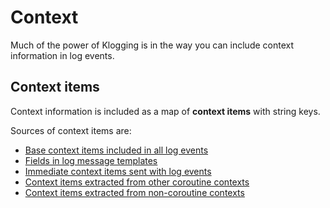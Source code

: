 # Context

Much of the power of Klogging is in the way you can include context information in log events.

## Context items

Context information is included as a map of **context items** with string keys.

Sources of context items are:

- [Base context items included in all log events](base-context)
- [Fields in log message templates](message-templates)
- [Immediate context items sent with log events](immediate-context-items)
- [Context items extracted from other coroutine contexts](other-coroutine-context)
- [Context items extracted from non-coroutine contexts](other-context)

